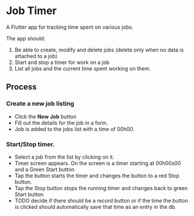 # Job Timer

A Flutter app for tracking time spent on various jobs.

The app should:

1. Be able to create, modify and delete jobs (delete only when no data is attached to a job)
2. Start and stop a timer for work on a job
3. List all jobs and the current time spent working on them.

## Process

### Create a new job listing

- Click the **New Job** button
- Fill out the details for the job in a form.
- Job is added to the jobs list with a time of 00h00.

### Start/Stop timer.

- Select a job from the list by clicking on it.
- Timer screen appears. On the screen is a timer starting at 00h00s00 and a Green Start button
- Tap the button starts the timer and changes the button to a red Stop button.
- Tap the Stop button stops the running timer and changes back to green Start button
- TODO decide if there should be a record button or if the time the button is clicked should automatically save that time as an entry in the db.

